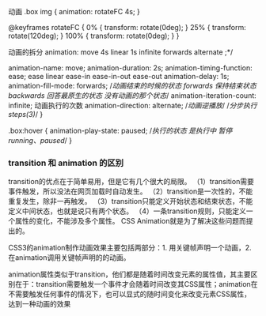 动画
.box img {
  animation: rotateFC 4s;
}

@keyframes rotateFC {
  0% {
    transform: rotate(0deg);
  }
  25% {
    transform: rotate(120deg);
  }
  100% {
    transform: rotate(0deg);
  }
}
         
            
动画的拆分
animation: move 4s linear 1s infinite forwards alternate ;*/

animation-name: move;
animation-duration: 2s;
animation-timing-function: ease;    ease linear ease-in ease-in-out ease-out 
animation-delay: 1s;
animation-fill-mode: forwards;           /*动画结束的时候的状态 forwards 保持结束状态  backwards 回答最原生的状态 没有动画的那个状态*/
animation-iteration-count: infinite;  动画执行的次数
animation-direction: alternate;       /*动画逆播放*/
                /*分步执行 steps(3)*/
               }

.box:hover {
         animation-play-state: paused;          /*执行的状态 是执行中  暂停  running、paused*/
 } 

### transition 和 animation 的区别
transition的优点在于简单易用，但是它有几个很大的局限。 
（1）transition需要事件触发，所以没法在网页加载时自动发生。 
（2）transition是一次性的，不能重复发生，除非一再触发。 
（3）transition只能定义开始状态和结束状态，不能定义中间状态，也就是说只有两个状态。 
（4）一条transition规则，只能定义一个属性的变化，不能涉及多个属性。 
CSS Animation就是为了解决这些问题而提出的。

CSS3的animation制作动画效果主要包括两部分：1. 用关键帧声明一个动画，2.在animation调用关键帧声明的的动画。

animation属性类似于transition，他们都是随着时间改变元素的属性值，其主要区别在于：transition需要触发一个事件才会随着时间改变其CSS属性；animation在不需要触发任何事件的情况下，也可以显式的随时间变化来改变元素CSS属性，达到一种动画的效果
